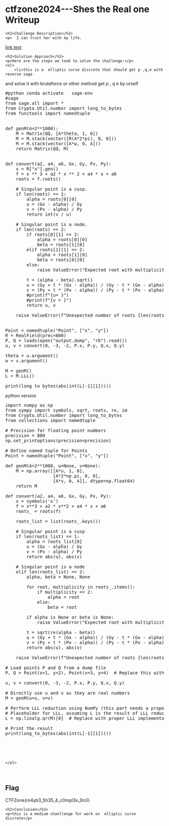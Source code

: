  

<!DOCTYPE html>
<html>
 
<body>
    <h1>ctfzone2024---Shes the Real one  Writeup </h1>

    <h2>Challenge Description</h2>
    <p>  I can trust her with my life.

<a href="https://cybersecctf.github.io/blog/2024/ctfzone2024/shes-the-real-one.zip.9296652663e664cb8042d54c718e7be6">link text</a>
</p>

    <h2>Solution Approach</h2>
    <p>Here are the steps we took to solve the challenge:</p>
    <ol> 
        <li>this is a  elliptic curve discrete that should get p ,q,e with reverse saga 
and solve it with bruteforce or other method
get p , q e by urself
<pre>
#python conda activate   sage-env 
#sage
from sage.all import *
from Crypto.Util.number import long_to_bytes
from functools import namedtuple


def genM(A=2**1000):
    M = Matrix(QQ, [A*theta, 1, 0])
    M = M.stack(vector([R(A*2*pi), 0, 0]))
    M = M.stack(vector([A*w, 0, A]))
    return Matrix(QQ, M)


def convert(a2, a4, a6, Gx, Gy, Px, Py):
    x = R["x"].gen()
    f = x ** 3 + a2 * x ** 2 + a4 * x + a6
    roots = f.roots()

    # Singular point is a cusp.
    if len(roots) == 1:
        alpha = roots[0][0]
        u = (Gx - alpha) / Gy
        v = (Px - alpha) / Py
        return int(v / u)

    # Singular point is a node.
    if len(roots) == 2:
        if roots[0][1] == 2:
            alpha = roots[0][0]
            beta = roots[1][0]
        elif roots[1][1] == 2:
            alpha = roots[1][0]
            beta = roots[0][0]
        else:
            raise ValueError("Expected root with multiplicity 2.")

        t = (alpha - beta).sqrt()
        u = (Gy + t * (Gx - alpha)) / (Gy - t * (Gx - alpha))
        v = (Py + t * (Px - alpha)) / (Py - t * (Px - alpha))
        #print(f"{u= }")
        #print(f"{v = }")
        return u, v

    raise ValueError(f"Unexpected number of roots {len(roots)}.")


Point = namedtuple("Point", ["x", "y"])
R = RealField(prec=800)
P, Q = loads(open("output.dump", "rb").read())
u, v = convert(0, -3, -2, P.x, P.y, Q.x, Q.y)

theta = u.argument()
w = v.argument()

M = genM()
L = M.LLL()

print(long_to_bytes(abs(int(L[-1][1]))))
</pre>
python version
<pre>
import numpy as np
from sympy import symbols, sqrt, roots, re, im
from Crypto.Util.number import long_to_bytes
from collections import namedtuple

# Precision for floating point numbers
precision = 800
np.set_printoptions(precision=precision)

# Define named tuple for Points
Point = namedtuple("Point", ["x", "y"])

def genM(A=2**1000, u=None, v=None):
    M = np.array([[A*u, 1, 0],
                  [A*2*np.pi, 0, 0],
                  [A*v, 0, A]], dtype=np.float64)
    return M

def convert(a2, a4, a6, Gx, Gy, Px, Py):
    x = symbols('x')
    f = x**3 + a2 * x**2 + a4 * x + a6
    roots_ = roots(f)

    roots_list = list(roots_.keys())

    # Singular point is a cusp
    if len(roots_list) == 1:
        alpha = roots_list[0]
        u = (Gx - alpha) / Gy
        v = (Px - alpha) / Py
        return abs(u), abs(v)

    # Singular point is a node
    elif len(roots_list) == 2:
        alpha, beta = None, None

        for root, multiplicity in roots_.items():
            if multiplicity == 2:
                alpha = root
            else:
                beta = root

        if alpha is None or beta is None:
            raise ValueError("Expected root with multiplicity 2.")

        t = sqrt(re(alpha - beta))
        u = (Gy + t * (Gx - alpha)) / (Gy - t * (Gx - alpha))
        v = (Py + t * (Px - alpha)) / (Py - t * (Px - alpha))
        return abs(u), abs(v)

    raise ValueError(f"Unexpected number of roots {len(roots_list)}.")

# Load points P and Q from a dump file
P, Q = Point(x=1, y=2), Point(x=3, y=4)  # Replace this with actual deserialization code

u, v = convert(0, -3, -2, P.x, P.y, Q.x, Q.y)

# Directly use u and v as they are real numbers
M = genM(u=u, v=v)

# Perform LLL reduction using NumPy (this part needs a proper LLL implementation, which isn't directly available in NumPy)
# Placeholder for LLL, assuming L is the result of LLL reduction
L = np.linalg.qr(M)[0]  # Replace with proper LLL implementation

# Print the result
print(long_to_bytes(abs(int(L[-1][1]))))




</pre>
    </ol>
<br>
    <h2>Flag</h2>
    <p class="flag">CTFZone{m4yb3_5h35_4_c0mpl3x_0n3}
</p>

    <h2>Conclusion</h2>
    <p>this is a medium chanllenge for work on  elliptic curve discrete</p>

</body>
</html>
